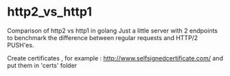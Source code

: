 # http2_vs_http1
Comparison of http2 vs http1 in golang
Just a little server with 2 endpoints to benchmark the difference between regular requests and HTTP/2 PUSH'es.

Create certificates , for example : http://www.selfsignedcertificate.com/ and put them in 'certs' folder 
